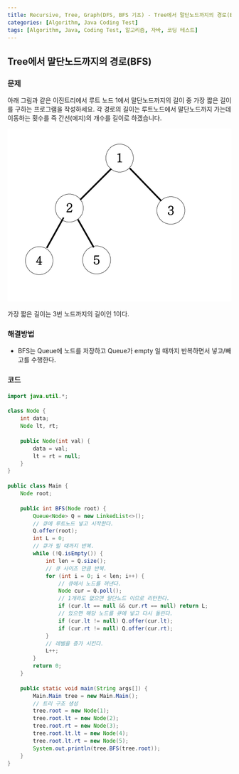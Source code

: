 ```yaml
---
title: Recursive, Tree, Graph(DFS, BFS 기초) - Tree에서 말단노드까지의 경로(BFS)
categories: [Algorithm, Java Coding Test]
tags: [Algorithm, Java, Coding Test, 알고리즘, 자바, 코딩 테스트]
---
```


## Tree에서 말단노드까지의 경로(BFS)

### 문제

아래 그림과 같은 이진트리에서 루트 노드 1에서 말단노드까지의 길이 중 가장 짧은 길이를 구하는 프로그램을 작성하세요.
각 경로의 길이는 루트노드에서 말단노드까지 가는데 이동하는 횟수를 즉 간선(에지)의 개수를 길이로 하겠습니다.

![이미지](/assets/img/Algorithm/62.png)

가장 짧은 길이는 3번 노드까지의 길이인 1이다.

### 해결방법

- BFS는 Queue에 노드를 저장하고 Queue가 empty 일 때까지 반복하면서 넣고/빼고를 수행한다.

### 코드

```java
import java.util.*;

class Node {
    int data;
    Node lt, rt;

    public Node(int val) {
        data = val;
        lt = rt = null;
    }
}

public class Main {
    Node root;

    public int BFS(Node root) {
        Queue<Node> Q = new LinkedList<>();
        // 큐에 루트노드 넣고 시작한다.
        Q.offer(root);
        int L = 0;
        // 큐가 빌 때까지 반복.
        while (!Q.isEmpty()) {
            int len = Q.size();
            // 큐 사이즈 만큼 반복.
            for (int i = 0; i < len; i++) {
                // 큐에서 노드를 꺼낸다.
                Node cur = Q.poll();
                // 1개라도 없으면 말단노드 이므로 리턴한다.
                if (cur.lt == null && cur.rt == null) return L;
                // 있으면 해당 노드를 큐에 넣고 다시 돌린다.
                if (cur.lt != null) Q.offer(cur.lt);
                if (cur.rt != null) Q.offer(cur.rt);
            }
            // 레벨을 증가 시킨다.
            L++;
        }
        return 0;
    }

    public static void main(String args[]) {
        Main.Main tree = new Main.Main();
        // 트리 구조 생성
        tree.root = new Node(1);
        tree.root.lt = new Node(2);
        tree.root.rt = new Node(3);
        tree.root.lt.lt = new Node(4);
        tree.root.lt.rt = new Node(5);
        System.out.println(tree.BFS(tree.root));
    }
}

```
